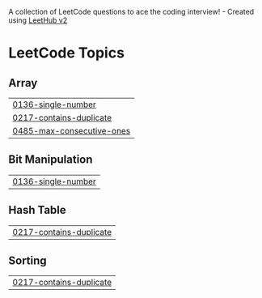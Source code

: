 A collection of LeetCode questions to ace the coding interview! - Created using [LeetHub v2](https://github.com/arunbhardwaj/LeetHub-2.0)
<!---LeetCode Topics Start-->
# LeetCode Topics
## Array
|  |
| ------- |
| [0136-single-number](https://github.com/suhani-1203/Arrays/tree/master/0136-single-number) |
| [0217-contains-duplicate](https://github.com/suhani-1203/Arrays/tree/master/0217-contains-duplicate) |
| [0485-max-consecutive-ones](https://github.com/suhani-1203/Arrays/tree/master/0485-max-consecutive-ones) |
## Bit Manipulation
|  |
| ------- |
| [0136-single-number](https://github.com/suhani-1203/Arrays/tree/master/0136-single-number) |
## Hash Table
|  |
| ------- |
| [0217-contains-duplicate](https://github.com/suhani-1203/Arrays/tree/master/0217-contains-duplicate) |
## Sorting
|  |
| ------- |
| [0217-contains-duplicate](https://github.com/suhani-1203/Arrays/tree/master/0217-contains-duplicate) |
<!---LeetCode Topics End-->